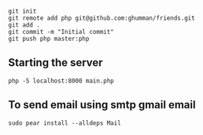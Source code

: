 ```
git init
git remote add php git@github.com:ghumman/friends.git
git add .
git commit -m "Initial commit"
git push php master:php
```

## Starting the server
```
php -S localhost:8000 main.php
```

## To send email using smtp gmail email
```
sudo pear install --alldeps Mail
```

